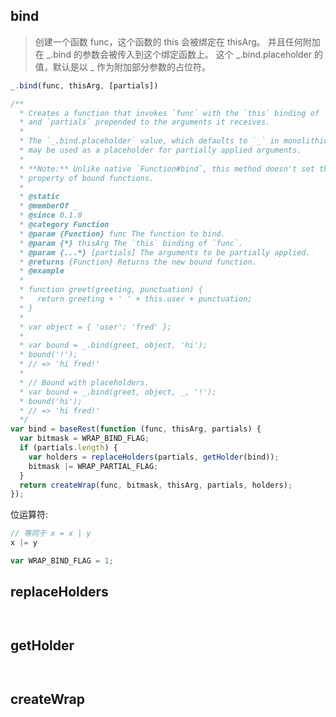 ## bind

> 创建一个函数 func，这个函数的 this 会被绑定在 thisArg。 并且任何附加在 _.bind 的参数会被传入到这个绑定函数上。 这个 _.bind.placeholder 的值，默认是以 _ 作为附加部分参数的占位符。 

```js
_.bind(func, thisArg, [partials])
```

```js
/**
  * Creates a function that invokes `func` with the `this` binding of `thisArg`
  * and `partials` prepended to the arguments it receives.
  *
  * The `_.bind.placeholder` value, which defaults to `_` in monolithic builds,
  * may be used as a placeholder for partially applied arguments.
  *
  * **Note:** Unlike native `Function#bind`, this method doesn't set the "length"
  * property of bound functions.
  *
  * @static
  * @memberOf _
  * @since 0.1.0
  * @category Function
  * @param {Function} func The function to bind.
  * @param {*} thisArg The `this` binding of `func`.
  * @param {...*} [partials] The arguments to be partially applied.
  * @returns {Function} Returns the new bound function.
  * @example
  *
  * function greet(greeting, punctuation) {
  *   return greeting + ' ' + this.user + punctuation;
  * }
  *
  * var object = { 'user': 'fred' };
  *
  * var bound = _.bind(greet, object, 'hi');
  * bound('!');
  * // => 'hi fred!'
  *
  * // Bound with placeholders.
  * var bound = _.bind(greet, object, _, '!');
  * bound('hi');
  * // => 'hi fred!'
  */
var bind = baseRest(function (func, thisArg, partials) {
  var bitmask = WRAP_BIND_FLAG;
  if (partials.length) {
    var holders = replaceHolders(partials, getHolder(bind));
    bitmask |= WRAP_PARTIAL_FLAG;
  }
  return createWrap(func, bitmask, thisArg, partials, holders);
});
```

位运算符:

```js
// 等同于 x = x | y
x |= y
```

```js
var WRAP_BIND_FLAG = 1;
```


## replaceHolders

> 

```js

```

```js

```


## getHolder

> 

```js

```

```js

```

## createWrap

> 

```js

```

```js

```